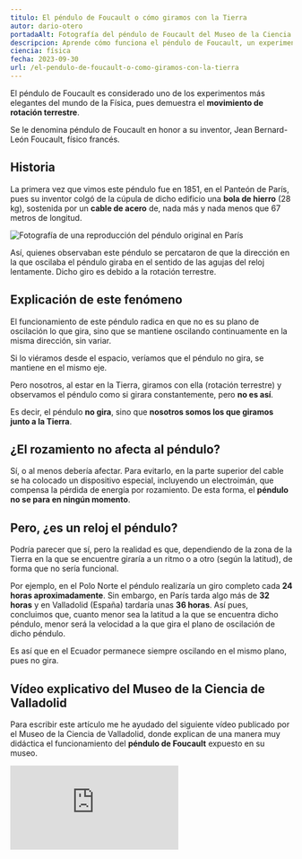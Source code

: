 ```yaml
---
titulo: El péndulo de Foucault o cómo giramos con la Tierra
autor: dario-otero
portadaAlt: Fotografía del péndulo de Foucault del Museo de la Ciencia de Valladolid.
descripcion: Aprende cómo funciona el péndulo de Foucault, un experimento físico realmente interesante para demostrar el movimiento terrestre.
ciencia: física
fecha: 2023-09-30
url: /el-pendulo-de-foucault-o-como-giramos-con-la-tierra
---
```


El péndulo de Foucault es considerado uno de los experimentos más elegantes del mundo de la Física, pues demuestra el **movimiento de rotación terrestre**.

Se le denomina péndulo de Foucault en honor a su inventor, Jean Bernard-León Foucault, físico francés.

## Historia

La primera vez que vimos este péndulo fue en 1851, en el Panteón de París, pues su inventor colgó de la cúpula de dicho edificio una **bola de hierro** (28 kg), sostenida por un **cable de acero** de, nada más y nada menos que 67 metros de longitud.

![Fotografía de una reproducción del péndulo original en París](/images/contenido/el-pendulo-de-foucault-o-como-giramos-con-la-tierra/panteon-paris.webp)

Así, quienes observaban este péndulo se percataron de que la dirección en la que oscilaba el péndulo giraba en el sentido de las agujas del reloj lentamente. Dicho giro es debido a la rotación terrestre.

## Explicación de este fenómeno

El funcionamiento de este péndulo radica en que no es su plano de oscilación lo que gira, sino que se mantiene oscilando continuamente en la misma dirección, sin variar.

Si lo viéramos desde el espacio, veríamos que el péndulo no gira, se mantiene en el mismo eje.

Pero nosotros, al estar en la Tierra, giramos con ella (rotación terrestre) y observamos el péndulo como si girara constantemente, pero **no es así**.

Es decir, el péndulo **no gira**, sino que **nosotros somos los que giramos junto a la Tierra**.

## ¿El rozamiento no afecta al péndulo?

Sí, o al menos debería afectar. Para evitarlo, en la parte superior del cable se ha colocado un dispositivo especial, incluyendo un electroimán, que compensa la pérdida de energía por rozamiento. De esta forma, el **péndulo no se para en ningún momento**.

## Pero, ¿es un reloj el péndulo?

Podría parecer que sí, pero la realidad es que, dependiendo de la zona de la Tierra en la que se encuentre giraría a un ritmo o a otro (según la latitud), de forma que no sería funcional.

Por ejemplo, en el Polo Norte el péndulo realizaría un giro completo cada **24 horas aproximadamente**. Sin embargo, en París tarda algo más de **32 horas** y en Valladolid (España) tardaría unas **36 horas**. Así pues, concluimos que, cuanto menor sea la latitud a la que se encuentra dicho péndulo, menor será la velocidad a la que gira el plano de oscilación de dicho péndulo.

Es así que en el Ecuador permanece siempre oscilando en el mismo plano, pues no gira.

## Vídeo explicativo del Museo de la Ciencia de Valladolid

Para escribir este artículo me he ayudado del siguiente vídeo publicado por el Museo de la Ciencia de Valladolid, donde explican de una manera muy didáctica el funcionamiento del **péndulo de Foucault** expuesto en su museo.

<iframe class="w-full h-80 object-cover"  src="https://www.youtube-nocookie.com/embed/ryOrfLwEMz8" title="Vídeo explicativo del funcionamiento de 'Péndulo de Foucault' (2)" frameborder="0" allow="accelerometer; autoplay; clipboard-write; encrypted-media; gyroscope; picture-in-picture" allowfullscreen="1"></iframe>